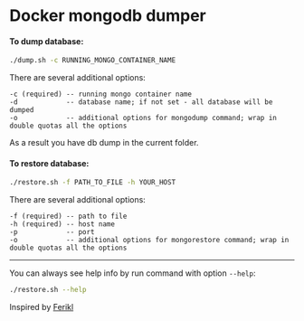 # Docker mongodb dumper

#### To dump database:
```bash
./dump.sh -c RUNNING_MONGO_CONTAINER_NAME
```

There are several additional options:
```text
-c (required) -- running mongo container name
-d            -- database name; if not set - all database will be dumped
-o            -- additional options for mongodump command; wrap in double quotas all the options
```

As a result you have db dump in the current folder. 

#### To restore database:
```bash
./restore.sh -f PATH_TO_FILE -h YOUR_HOST
```
There are several additional options:
```text
-f (required) -- path to file
-h (required) -- host name
-p            -- port
-o            -- additional options for mongorestore command; wrap in double quotas all the options
```

---

You can always see help info by run command with option `--help`:
```bash
./restore.sh --help
```
Inspired by [Ferikl](https://github.com/Ferikl)
